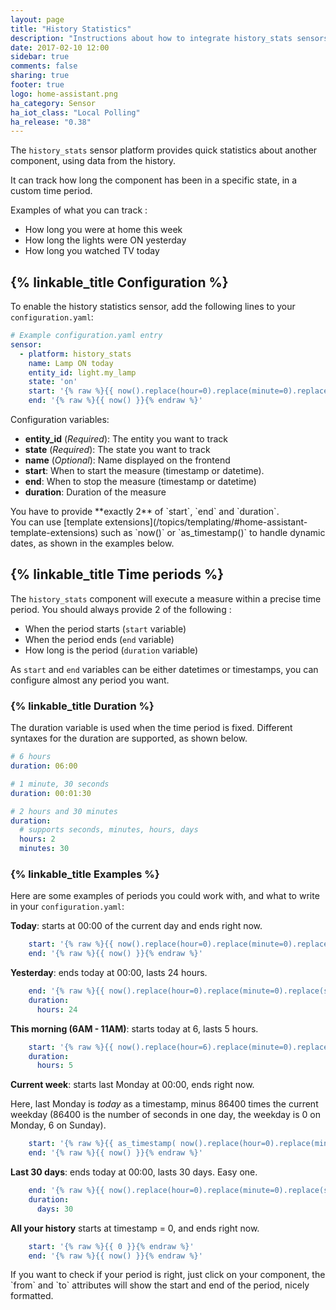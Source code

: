 ```yaml
---
layout: page
title: "History Statistics"
description: "Instructions about how to integrate history_stats sensors into Home Assistant."
date: 2017-02-10 12:00
sidebar: true
comments: false
sharing: true
footer: true
logo: home-assistant.png
ha_category: Sensor
ha_iot_class: "Local Polling"
ha_release: "0.38"
---
```


The `history_stats` sensor platform provides quick statistics about another component, using data from the history.

It can track how long the component has been in a specific state, in a custom time period.

Examples of what you can track :
- How long you were at home this week
- How long the lights were ON yesterday
- How long you watched TV today

## {% linkable_title Configuration %}

To enable the history statistics sensor, add the following lines to your `configuration.yaml`:

```yaml
# Example configuration.yaml entry
sensor:
  - platform: history_stats
    name: Lamp ON today
    entity_id: light.my_lamp
    state: 'on'
    start: '{% raw %}{{ now().replace(hour=0).replace(minute=0).replace(second=0) }}{% endraw %}'
    end: '{% raw %}{{ now() }}{% endraw %}'
```

Configuration variables:

 - **entity_id** (*Required*): The entity you want to track
 - **state** (*Required*): The state you want to track
 - **name** (*Optional*): Name displayed on the frontend
 - **start**: When to start the measure (timestamp or datetime).
 - **end**: When to stop the measure (timestamp or datetime)
 - **duration**: Duration of the measure



<p class='note'>
    You have to provide **exactly 2** of `start`, `end` and `duration`.
<br/>
    You can use [template extensions](/topics/templating/#home-assistant-template-extensions) such as `now()` or `as_timestamp()` to handle dynamic dates, as shown in the examples below.
</p>

## {% linkable_title Time periods %}

The `history_stats` component will execute a measure within a precise time period. You should always provide 2 of the following :
- When the period starts (`start` variable)
- When the period ends (`end` variable)
- How long is the period (`duration` variable)

As `start` and `end` variables can be either datetimes or timestamps, you can configure almost any period you want.


### {% linkable_title Duration %}

The duration variable is used when the time period is fixed. Different syntaxes for the duration are supported, as shown below.

```yaml
# 6 hours
duration: 06:00
```

```yaml
# 1 minute, 30 seconds
duration: 00:01:30
```

```yaml
# 2 hours and 30 minutes
duration:
  # supports seconds, minutes, hours, days
  hours: 2
  minutes: 30
```

### {% linkable_title Examples %}

Here are some examples of periods you could work with, and what to write in your `configuration.yaml`:

**Today**: starts at 00:00 of the current day and ends right now.
```yaml
    start: '{% raw %}{{ now().replace(hour=0).replace(minute=0).replace(second=0) }}{% endraw %}'
    end: '{% raw %}{{ now() }}{% endraw %}'
```

**Yesterday**: ends today at 00:00, lasts 24 hours.
```yaml
    end: '{% raw %}{{ now().replace(hour=0).replace(minute=0).replace(second=0) }}{% endraw %}'
    duration:
      hours: 24
```

**This morning (6AM - 11AM)**: starts today at 6, lasts 5 hours.
```yaml
    start: '{% raw %}{{ now().replace(hour=6).replace(minute=0).replace(second=0) }}{% endraw %}'
    duration:
      hours: 5
```

**Current week**: starts last Monday at 00:00, ends right now.

Here, last Monday is _today_ as a timestamp, minus 86400 times the current weekday (86400 is the number of seconds in one day, the weekday is 0 on Monday, 6 on Sunday).
```yaml
    start: '{% raw %}{{ as_timestamp( now().replace(hour=0).replace(minute=0).replace(second=0) ) - now().weekday() * 86400 }}{% endraw %}'
    end: '{% raw %}{{ now() }}{% endraw %}'
```

**Last 30 days**: ends today at 00:00, lasts 30 days. Easy one.
```yaml
    end: '{% raw %}{{ now().replace(hour=0).replace(minute=0).replace(second=0) }}{% endraw %}'
    duration:
      days: 30
```

**All your history** starts at timestamp = 0, and ends right now.
```yaml
    start: '{% raw %}{{ 0 }}{% endraw %}'
    end: '{% raw %}{{ now() }}{% endraw %}'
```

<p class='note'>
    If you want to check if your period is right, just click on your component, the `from` and `to` attributes will show the start and end of the period, nicely formatted.
</p>
